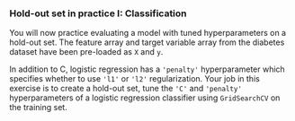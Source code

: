 ### Hold-out set in practice I: Classification

You will now practice evaluating a model with tuned hyperparameters on a hold-out set. The feature array and target variable array from the diabetes dataset have been pre-loaded as `X` and `y`.

In addition to C, logistic regression has a `'penalty'` hyperparameter which specifies whether to use `'l1'` or `'l2'` regularization. Your job in this exercise is to create a hold-out set, tune the `'C'` and `'penalty'` hyperparameters of a logistic regression classifier using `GridSearchCV` on the training set.
